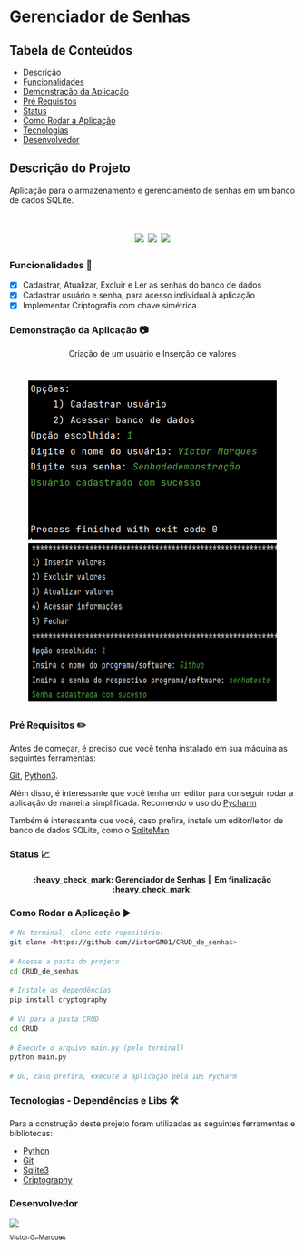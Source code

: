 # Gerenciador de Senhas

## Tabela de Conteúdos
* [Descrição](#descrio-do-projeto)
* [Funcionalidades](#funcionalidades-checkered_flag)
* [Demonstração da Aplicação](#demonstrao-da-aplicao-camera)
* [Pré Requisitos](#pr-requisitos-pencil2)
* [Status](#status-chart_with_upwards_trend)
* [Como Rodar a Aplicação](#como-rodar-a-aplicao-)
* [Tecnologias](#tecnologias---dependncias-e-libs-hammer_and_wrench)
* [Desenvolvedor](#desenvolvedor)

## Descrição do Projeto
Aplicação para o armazenamento e gerenciamento de senhas em um banco de dados SQLite.

<h1 align="center">
    <img src="https://img.shields.io/github/license/VictorGM01/CRUD_de_senhas?style=for-the-badge"/>
    <img src="https://img.shields.io/static/v1?label=linguagem&message=python&color=blue&style=for-the-badge&logo=PYTHON"/>
    <img src="https://img.shields.io/static/v1?label=BD&message=SQLite&color=purple&style=for-the-badge"/>
</h1>

### Funcionalidades :checkered_flag:

- [x] Cadastrar, Atualizar, Excluir e Ler as senhas do banco de dados
- [x] Cadastrar usuário e senha, para acesso individual à aplicação
- [x] Implementar Criptografia com chave simétrica

### Demonstração da Aplicação :camera:  
<p align="center"> Criação de um usuário e Inserção de valores</p>
<h1 align="center">
    <img src="/assets/img.png"/>
    <img src="/assets/insere.png" width="438" height="279"/>
</h1>

### Pré Requisitos :pencil2:
Antes de começar, é preciso que você tenha instalado em sua máquina as seguintes ferramentas:

[Git](https://git-scm.com/), [Python3](https://www.python.org/downloads/release/python-390/).

Além disso, é interessante que você tenha um editor para conseguir rodar a aplicação de maneira simplificada. Recomendo o uso do [Pycharm](https://www.jetbrains.com/pycharm/download/#section=windows)

Também é interessante que você, caso prefira, instale um editor/leitor de banco de dados SQLite, como o [SqliteMan](https://www.microsoft.com/pt-br/p/sqliteman/9n21tfj4zsv0#activetab=pivot:overviewtab)

### Status :chart_with_upwards_trend:

<h4 align="center">
    :heavy_check_mark: Gerenciador de Senhas 🚀 Em finalização :heavy_check_mark:
</h4>

### Como Rodar a Aplicação ▶
```bash
# No terminal, clone este repositório:
git clone <https://github.com/VictorGM01/CRUD_de_senhas>

# Acesse a pasta do projeto
cd CRUD_de_senhas

# Instale as dependências
pip install cryptography

# Vá para a pasta CRUD
cd CRUD

# Execute o arquivo main.py (pelo terminal)
python main.py

# Ou, caso prefira, execute a aplicação pela IDE Pycharm

````

### Tecnologias - Dependências e Libs :hammer_and_wrench:

Para a construção deste projeto foram utilizadas as seguintes ferramentas e bibliotecas:

- [Python](https://www.python.org/downloads/release/python-390/)
- [Git](https://git-scm.com/)
- [Sqlite3](https://docs.python.org/3/library/sqlite3.html)
- [Criptography](https://cryptography.io/en/latest/)

### Desenvolvedor
[<img src="https://avatars.githubusercontent.com/u/86068797?s=400&u=043c0b1479770ac997f0cf5a31c986a2815ce810&v=4" width=115 > <br> <sub> Victor G. Marques </sub>](https://github.com/VictorGM01) 